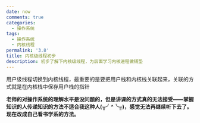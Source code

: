 ```yaml
---
date: now
comments: true
categories:
  - 操作系统
tags:
  - 操作系统
  - 内核线程
permalink: '3.8'
title: 内核级线程初步
description: 初步了解下内核级线程，为后面学习内核进程做铺垫
---
```


用户级线程切换到内核线程，最重要的是要把用户栈和内核栈关联起来，关联的方式就是在内核栈中保存用户栈的指针  

**老师的对操作系统的理解水平是没问题的，但是讲课的方式真的无法接受——掌握知识的人传递知识的方法不适合我这种人(╥╯^╰╥)，感觉无法再继续听下去了。现在改成自己看书学系的方法。**
